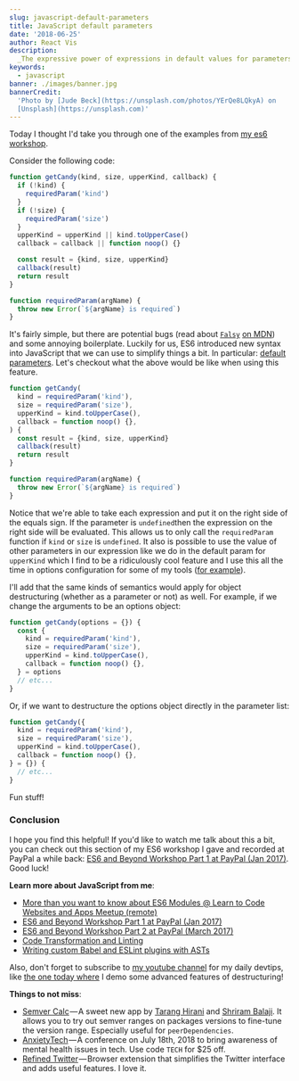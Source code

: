 ```yaml
---
slug: javascript-default-parameters
title: JavaScript default parameters
date: '2018-06-25'
author: React Vis
description:
  _The expressive power of expressions in default values for parameters_
keywords:
  - javascript
banner: ./images/banner.jpg
bannerCredit:
  'Photo by [Jude Beck](https://unsplash.com/photos/YErQe8LQkyA) on
  [Unsplash](https://unsplash.com)'
---
```


Today I thought I'd take you through one of the examples from
[my es6 workshop](https://github.com/uber/react-vis/es6-workshop).

Consider the following code:

```js
function getCandy(kind, size, upperKind, callback) {
  if (!kind) {
    requiredParam('kind')
  }
  if (!size) {
    requiredParam('size')
  }
  upperKind = upperKind || kind.toUpperCase()
  callback = callback || function noop() {}

  const result = {kind, size, upperKind}
  callback(result)
  return result
}

function requiredParam(argName) {
  throw new Error(`${argName} is required`)
}
```

It's fairly simple, but there are potential bugs (read about
[`Falsy`](https://developer.mozilla.org/en-US/docs/Glossary/Falsy)
[on MDN](https://developer.mozilla.org/en-US/docs/Glossary/Falsy)) and some
annoying boilerplate. Luckily for us, ES6 introduced new syntax into JavaScript
that we can use to simplify things a bit. In particular:
[default parameters](https://developer.mozilla.org/en-US/docs/Web/JavaScript/Reference/Functions/Default_parameters).
Let's checkout what the above would be like when using this feature.

```js
function getCandy(
  kind = requiredParam('kind'),
  size = requiredParam('size'),
  upperKind = kind.toUpperCase(),
  callback = function noop() {},
) {
  const result = {kind, size, upperKind}
  callback(result)
  return result
}

function requiredParam(argName) {
  throw new Error(`${argName} is required`)
}
```

Notice that we're able to take each expression and put it on the right side of
the equals sign. If the parameter is `undefined`then the expression on the right
side will be evaluated. This allows us to only call the `requiredParam` function
if `kind` or `size` is `undefined`. It also is possible to use the value of
other parameters in our expression like we do in the default param for
`upperKind` which I find to be a ridiculously cool feature and I use this all
the time in options configuration for some of my tools
([for example](https://github.com/babel-utils/babel-plugin-tester/blob/4b512e895a8934cdc6bb54be3be3241d56cfb9dc/src/index.js#L25-L28)).

I'll add that the same kinds of semantics would apply for object destructuring
(whether as a parameter or not) as well. For example, if we change the arguments
to be an options object:

```js
function getCandy(options = {}) {
  const {
    kind = requiredParam('kind'),
    size = requiredParam('size'),
    upperKind = kind.toUpperCase(),
    callback = function noop() {},
  } = options
  // etc...
}
```

Or, if we want to destructure the options object directly in the parameter list:

```js
function getCandy({
  kind = requiredParam('kind'),
  size = requiredParam('size'),
  upperKind = kind.toUpperCase(),
  callback = function noop() {},
} = {}) {
  // etc...
}
```

Fun stuff!

### Conclusion

I hope you find this helpful! If you'd like to watch me talk about this a bit,
you can check out this section of my ES6 workshop I gave and recorded at PayPal
a while back:
[ES6 and Beyond Workshop Part 1 at PayPal (Jan 2017)](https://youtu.be/t3R3R7UyN2Y).
Good luck!

**Learn more about JavaScript from me**:

- [More than you want to know about ES6 Modules @ Learn to Code Websites and Apps Meetup (remote)](https://youtu.be/kTlcu16rSLc&list=PLV5CVI1eNcJgNqzNwcs4UKrlJdhfDjshf)
- [ES6 and Beyond Workshop Part 1 at PayPal (Jan 2017)](https://youtu.be/t3R3R7UyN2Y&list=PLV5CVI1eNcJgNqzNwcs4UKrlJdhfDjshf)
- [ES6 and Beyond Workshop Part 2 at PayPal (March 2017)](https://youtu.be/eOKQDh50ECU&list=PLV5CVI1eNcJgNqzNwcs4UKrlJdhfDjshf)
- [Code Transformation and Linting](/workshops/#code-transformation-and-linting)
- [Writing custom Babel and ESLint plugins with ASTs](/talks/#writing-custom-babel-and-eslint-plugins-with-asts)

Also, don't forget to subscribe to [my youtube channel](http://kcd.im/youtube)
for my daily devtips, like
[the one today where](https://youtu.be/FsgGx1SMXn0&list=PLV5CVI1eNcJgCrPH_e6d57KRUTiDZgs0u)
I demo some advanced features of destructuring!

**Things to not miss**:

- [Semver Calc](https://semver-calc.now.sh) — A sweet new app by
  [Tarang Hirani](https://twitter.com/tarang9211) and
  [Shriram Balaji](https://twitter.com/__shriram). It allows you to try out
  semver ranges on packages versions to fine-tune the version range. Especially
  useful for `peerDependencies`.
- [AnxietyTech](https://www.anxietytech.com) — A conference on July 18th, 2018
  to bring awareness of mental health issues in tech. Use code `TECH` for \$25
  off.
- [Refined Twitter](https://github.com/sindresorhus/refined-twitter) — Browser
  extension that simplifies the Twitter interface and adds useful features. I
  love it.
